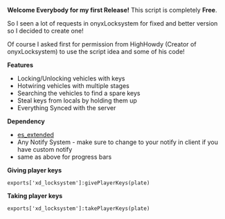 **Welcome Everybody for my first Release!**
This script is completely **Free**.

So I seen a lot of requests in onyxLocksystem for fixed  and better version so I decided to create one!

Of course I asked first for permission from HighHowdy (Creator of onyxLocksystem) to use the script idea and some of his code!

**Features**
* Locking/Unlocking vehicles with keys
* Hotwiring vehicles with multiple stages
* Searching the vehicles to find a spare keys
* Steal keys from locals by holding them up
* Everything Synced with the server

**Dependency**
* [es_extended](https://github.com/esx-framework/esx-legacy)
* Any Notify System - make sure to change to your notify in client if you have custom notify
* same as above for progress bars

**Giving player keys**
```
exports['xd_locksystem']:givePlayerKeys(plate)
```
**Taking player keys**
```
exports['xd_locksystem']:takePlayerKeys(plate)
```
